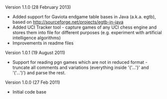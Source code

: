 
Version 1.1.0 (28 February 2013)
  * Added support for Gaviota endgame table bases in Java (a.k.a. egtb), based on http://sourceforge.net/projects/egtb-in-java
  * Added UCI Tracker tool - capture games of any UCI chess engine and stores them into file for different purposes (e.g. experiment with artificial intelligence algorithms)
  * Improvements in readme files

Version 1.0.1 (19 August 2011)
  * Support for reading pgn games which are not in reduced format - truncate all comments and variations (everything inside '{'...'}' and '('...')') and parse the rest.
  
Version 1.0.0 (27 Feb 2011)
  * Initial code base
 
